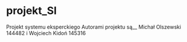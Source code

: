 # projekt_SI
Projekt systemu eksperckiego
Autorami projektu są__ Michał Olszewski 144482 i Wojciech Kidoń 145316
